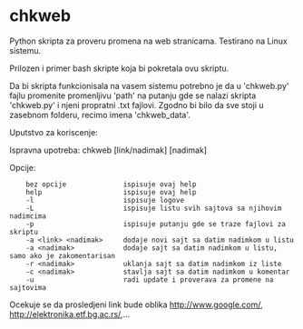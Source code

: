 # chkweb
Python skripta za proveru promena na web stranicama.
Testirano na Linux sistemu.

Prilozen i primer bash skripte koja bi pokretala ovu skriptu.

Da bi skripta funkcionisala na vasem sistemu potrebno je da u 'chkweb.py' fajlu promenite promenljivu 'path' na putanju gde se nalazi skripta 'chkweb.py' i njeni propratni .txt fajlovi. Zgodno bi bilo da sve stoji u zasebnom folderu, recimo imena 'chkweb_data'.

Uputstvo za koriscenje:

Ispravna upotreba: chkweb <opcije> [link/nadimak] [nadimak]
        
Opcije:

        bez opcije              ispisuje ovaj help
        help                    ispisuje ovaj help
        -l                      ispisuje logove
        -L                      ispisuje listu svih sajtova sa njihovim nadimcima
        -p                      ispisuje putanju gde se traze fajlovi za skriptu
        -a <link> <nadimak>     dodaje novi sajt sa datim nadimkom u listu
        -a <nadimak>            dodaje sajt sa datim nadimkom u listu, samo ako je zakomentarisan
        -r <nadimak>            uklanja sajt sa datim nadimkom iz liste
        -c <nadimak>            stavlja sajt sa datim nadimkom u komentar
        -u                      radi update i proverava za promene na sajtovima

Ocekuje se da prosledjeni link bude oblika http://www.google.com/, http://elektronika.etf.bg.ac.rs/,...
